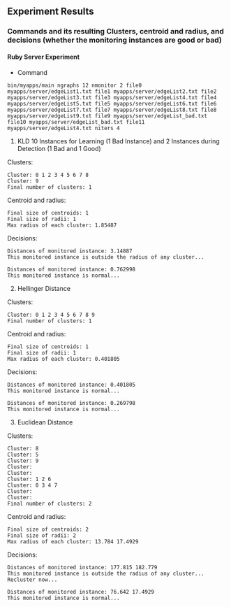 ## Experiment Results

### Commands and its resulting Clusters, centroid and radius, and decisions (whether the monitoring instances are good or bad)
#### Ruby Server Experiment

* Command
```
bin/myapps/main ngraphs 12 nmonitor 2 file0 myapps/server/edgeList1.txt file1 myapps/server/edgeList2.txt file2 myapps/server/edgeList3.txt file3 myapps/server/edgeList4.txt file4 myapps/server/edgeList5.txt file5 myapps/server/edgeList6.txt file6 myapps/server/edgeList7.txt file7 myapps/server/edgeList8.txt file8 myapps/server/edgeList9.txt file9 myapps/server/edgeList_bad.txt file10 myapps/server/edgeList_bad.txt file11 myapps/server/edgeList4.txt niters 4
```

1. KLD 10 Instances for Learning (1 Bad Instance) and 2 Instances during Detection (1 Bad and 1 Good)

Clusters:
```
Cluster: 0 1 2 3 4 5 6 7 8 
Cluster: 9 
Final number of clusters: 1
```
Centroid and radius:
```
Final size of centroids: 1
Final size of radii: 1
Max radius of each cluster: 1.85487 
```
Decisions:
```
Distances of monitored instance: 3.14887 
This monitored instance is outside the radius of any cluster...

Distances of monitored instance: 0.762998 
This monitored instance is normal...
```

2. Hellinger Distance

Clusters:
```
Cluster: 0 1 2 3 4 5 6 7 8 9 
Final number of clusters: 1
```
Centroid and radius:
```
Final size of centroids: 1
Final size of radii: 1
Max radius of each cluster: 0.401805 
```
Decisions:
```
Distances of monitored instance: 0.401805 
This monitored instance is normal...

Distances of monitored instance: 0.269798 
This monitored instance is normal...
```

3. Euclidean Distance

Clusters:
```
Cluster: 8 
Cluster: 5 
Cluster: 9 
Cluster: 
Cluster: 
Cluster: 1 2 6 
Cluster: 0 3 4 7 
Cluster: 
Cluster: 
Final number of clusters: 2
```
Centroid and radius:
```
Final size of centroids: 2
Final size of radii: 2
Max radius of each cluster: 13.784 17.4929 
```
Decisions:
```
Distances of monitored instance: 177.815 182.779 
This monitored instance is outside the radius of any cluster... Recluster now...

Distances of monitored instance: 76.642 17.4929 
This monitored instance is normal...
```
